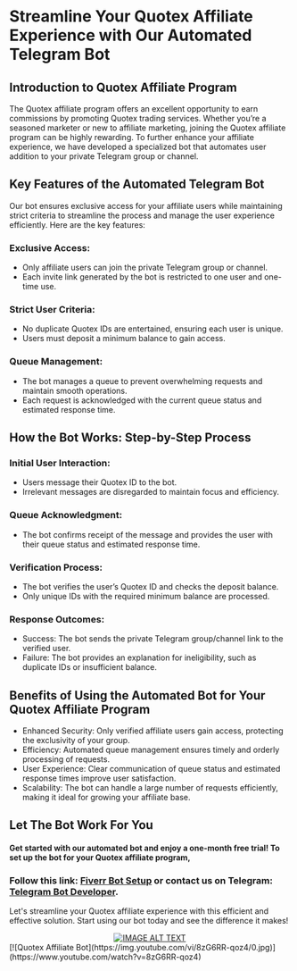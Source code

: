 # Streamline Your Quotex Affiliate Experience with Our Automated Telegram Bot
## Introduction to Quotex Affiliate Program
The Quotex affiliate program offers an excellent opportunity to earn commissions by promoting Quotex trading services. Whether you’re a seasoned marketer or new to affiliate marketing, joining the Quotex affiliate program can be highly rewarding. To further enhance your affiliate experience, we have developed a specialized bot that automates user addition to your private Telegram group or channel.

## Key Features of the Automated Telegram Bot
Our bot ensures exclusive access for your affiliate users while maintaining strict criteria to streamline the process and manage the user experience efficiently. Here are the key features:

### Exclusive Access:

* Only affiliate users can join the private Telegram group or channel.
* Each invite link generated by the bot is restricted to one user and one-time use.
### Strict User Criteria:

* No duplicate Quotex IDs are entertained, ensuring each user is unique.
* Users must deposit a minimum balance to gain access.
### Queue Management:

* The bot manages a queue to prevent overwhelming requests and maintain smooth operations.
* Each request is acknowledged with the current queue status and estimated response time.
## How the Bot Works: Step-by-Step Process
### Initial User Interaction:

* Users message their Quotex ID to the bot.
* Irrelevant messages are disregarded to maintain focus and efficiency.
### Queue Acknowledgment:

* The bot confirms receipt of the message and provides the user with their queue status and estimated response time.
### Verification Process:

* The bot verifies the user’s Quotex ID and checks the deposit balance.
* Only unique IDs with the required minimum balance are processed.
### Response Outcomes:

* Success: The bot sends the private Telegram group/channel link to the verified user.
* Failure: The bot provides an explanation for ineligibility, such as duplicate IDs or insufficient balance.
## Benefits of Using the Automated Bot for Your Quotex Affiliate Program
* Enhanced Security: Only verified affiliate users gain access, protecting the exclusivity of your group.
* Efficiency: Automated queue management ensures timely and orderly processing of requests.
* User Experience: Clear communication of queue status and estimated response times improve user satisfaction.
* Scalability: The bot can handle a large number of requests efficiently, making it ideal for growing your affiliate base.
## Let The Bot Work For You
#### Get started with our automated bot and enjoy a one-month free trial! To set up the bot for your Quotex affiliate program, 
### Follow this link: [Fiverr Bot Setup](https://www.fiverr.com/s/0yDLKr) or contact us on Telegram: [Telegram Bot Developer](https://telegram.me/tradingbot_developer).

Let's streamline your Quotex affiliate experience with this efficient and effective solution. Start using our bot today and see the difference it makes!

<div align="center">
  <a href="https://www.youtube.com/watch?v=8zG6RR-qoz4" target="_blank"><img src="https://img.youtube.com/vi/8zG6RR-qoz4/0.jpg" alt="IMAGE ALT TEXT"></a>
</div>
[![Quotex Affiliate Bot](https://img.youtube.com/vi/8zG6RR-qoz4/0.jpg)](https://www.youtube.com/watch?v=8zG6RR-qoz4)

